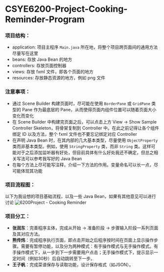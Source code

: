 # CSYE6200-Project-Cooking-Reminder-Program

### 项目结构：
- application: 项目主程序 `Main.java` 所在地，将整个项目跨页面间的通用方法尽量写在这里
- beans: 存放 Java Bean 的地方
- controllers: 存放页面控制器
- views: 存放 fxml 文件，即各个页面的地方
- resources: 存放静态资源的地方，例如 png 文件



### 注意事项：
- 通过 Scene Builder 构建页面时，尽可能在使用 `BorderPane` 或 `GridPane` 类型的 Pane 作为最底层的 Pane，从而使得页面内组件位置可以随着页面大小变化而变化
- 在 Scene Builder 中构建完页面之后，可以点击上方 View -> Show Sample Controller Skeleton，将骨架复制到 Controller 中。在此之前记得让各个组件绑定 ID 以及方法，整个 fxml 文件也不要忘记绑定对应 Controller
- 在声明 Java Bean 时，在其内部的几大基本类型，尽量使用 `ObjectProperty` 类而非基本类型。例如，使用 `StringProperty` 类，而非 `String` 类。这样可能对于之后添加监听器有好处，但目前具体有什么好处我还不确定，但总之相关写法可以参考我写好的 Java Bean
- 在每个方法上尽可能写注释，介绍一下方法的作用。变量命名可以长一点，尽可能体现其功能



### 项目流程图：
以下为我设想的项目基础流程，以及一些 Java Bean，如果有其他意见可以进行讨论
![6200Project - Cooking Reminder](https://github.com/raven3199/CSYE6200-Project-Cooking-Reminder-Program/assets/93770915/17c5082c-0165-466f-8adc-e58474ebcca0)



### 项目分工：

- **张润东**：完善程序主体，完成从开始 -> 准备阶段 -> 步骤输入阶段一系列页面及其对应方法。
-  **熊传炜**：完成程序执行页面，即点击开始之后程序按时间在页面上显示操作步骤。需要有暂停功能，以及分为两种模式：有手操作模式与无手操作模式。有手操作模式下，从一步到下一步需要用户点击；无手操作模式下，提示显示一定时间（例如30秒）后自动跳转至下一步。
- **王子帆**：完成菜谱保存与读取功能，设计保存格式（如JSON）。
